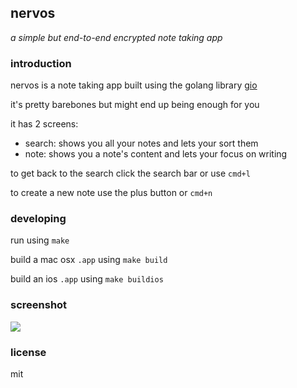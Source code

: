 ## nervos

_a simple but end-to-end encrypted note taking app_

### introduction

nervos is a note taking app built using the golang library [gio](https://gioui.org/)

it's pretty barebones but might end up being enough for you

it has 2 screens:

- search: shows you all your notes and lets your sort them
- note: shows you a note's content and lets your focus on writing

to get back to the search click the search bar or use `cmd+l`

to create a new note use the plus button or `cmd+n`

### developing

run using `make`

build a mac osx `.app` using `make build`

build an ios `.app` using `make buildios`

### screenshot

![](./support/screen.png)

### license

mit
